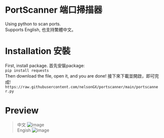 # PortScanner 端口掃描器  
Using python to scan ports.  
Supports English, 也支持繁體中文。  
# Installation 安裝
First, install package. 首先安裝package:  
```pip install requests```  
Then download the file, open it, and you are done! 接下來下載並開啟，即可完成!  
```https://raw.githubusercontent.com/nelsonGX/portscanner/main/portscanner.py```  
# Preview
> 中文
![image](https://user-images.githubusercontent.com/68144494/178778841-b9ae0836-0bdb-48ae-992d-bb579d31f3b9.png)  
> Engish
![image](https://user-images.githubusercontent.com/68144494/178778889-a5e45e07-d3e6-4053-ba63-25c253849716.png)
